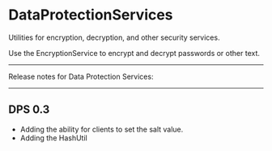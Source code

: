 DataProtectionServices
======================

Utilities for encryption, decryption, and other security services.

Use the EncryptionService to encrypt and decrypt passwords or other text.

----------------------------------------
Release notes for Data Protection Services:

----------------------------------------
DPS 0.3
----------------------------------------
- Adding the ability for clients to set the salt value. 
- Adding the HashUtil 
